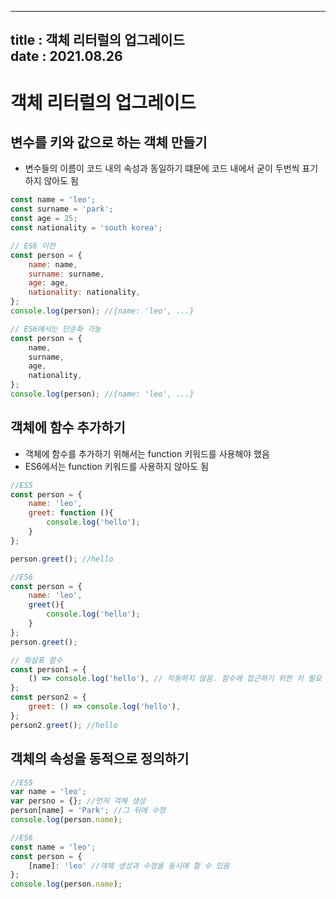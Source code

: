 ---
title : 객체 리터럴의 업그레이드  
date : 2021.08.26
----

# 객체 리터럴의 업그레이드

## 변수를 키와 값으로 하는 객체 만들기
* 변수들의 이름이 코드 내의 속성과 동일하기 떄문에 코드 내에서 굳이 두번씩 표기하지 않아도 됨
```js
const name = 'leo';
const surname = 'park';
const age = 25;
const nationality = 'south korea';

// ES6 이전
const person = {
    name: name,
    surname: surname,
    age: age,
    nationality: nationality,
};
console.log(person); //{name: 'leo', ...}

// ES6에서는 단순화 가능
const person = {
    name,
    surname,
    age,
    nationality,
};
console.log(person); //{name: 'leo', ...}
```


## 객체에 함수 추가하기
* 객체에 함수를 추가하기 위해서는 function 키워드를 사용해야 했음
* ES6에서는 function 키워드를 사용하지 않아도 됨
```js
//ES5
const person = {
    name: 'leo',
    greet: function (){
        console.log('hello');
    }
};

person.greet(); //hello

//ES6
const person = {
    name: 'leo',
    greet(){
        console.log('hello');
    }
};
person.greet();

// 화살표 함수
const person1 = {
    () => console.log('hello'), // 작동하지 않음. 함수에 접근하기 위한 키 필요
};
const person2 = {
    greet: () => console.log('hello'),
};
person2.greet(); //hello
```


## 객체의 속성을 동적으로 정의하기
```js
//ES5
var name = 'leo';
var persno = {}; //먼저 객체 생성
person[name] = 'Park'; //그 뒤에 수정
console.log(person.name);

//ES6
const name = 'leo';
const person = {
    [name]: 'leo' //객체 생성과 수정을 동시에 할 수 있음
};
console.log(person.name);
```
